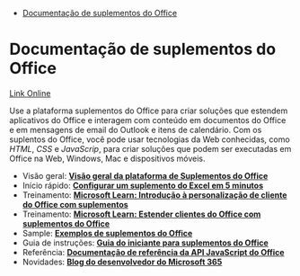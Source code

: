 - [Documentação de suplementos do Office](#documentação-de-suplementos-do-office)

# Documentação de suplementos do Office 

[Link Online](https://learn.microsoft.com/pt-br/office/dev/add-ins/)

Use a plataforma suplementos do Office para criar soluções que estendem aplicativos do Office e interagem com conteúdo em documentos do Office e em mensagens de email do Outlook e itens de calendário. Com os suplentos do Office, você pode usar tecnologias da Web conhecidas, como *HTML*, *CSS* e *JavaScrip*, para criar soluções que podem ser executadas em Office na Web, Windows, Mac e dispositivos móveis.

- Visão geral: [**Visão geral da plataforma de Suplementos do Office**](https://learn.microsoft.com/pt-br/office/dev/add-ins/overview/office-add-ins)
- Início rápido: [**Configurar um suplemento do Excel em 5 minutos**](https://learn.microsoft.com/pt-br/office/dev/add-ins/quickstarts/excel-quickstart-jquery?tabs=yeomangenerator)
- Treinamento: [**Microsoft Learn: Introdução à personalização de cliente do Office com suplementos**](https://learn.microsoft.com/pt-br/training/modules/intro-office-add-ins/)
- Treinamento: [**Microsoft Learn: Estender clientes do Office com suplementos do Office**](https://learn.microsoft.com/pt-br/training/paths/m365-office-add-in-associate/)
- Sample: [**Exemplos de suplementos do Office**](https://learn.microsoft.com/pt-br/office/dev/add-ins/overview/office-add-in-code-samples)
- Guia de instruções: [**Guia do iniciante para suplementos do Office**](https://learn.microsoft.com/pt-br/office/dev/add-ins/overview/learning-path-beginner)
- Referência: [**Documentação de referência da API JavaScript do Office**](https://learn.microsoft.com/pt-br/javascript/api/overview?view=excel-js-preview)
- Novidades: [**Blog do desenvolvedor do Microsoft 365**](https://developer.microsoft.com/office/blogs/technology/office-add-ins)